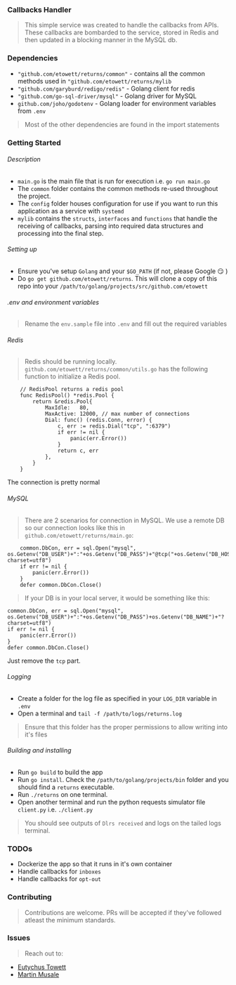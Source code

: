### Callbacks Handler
> This simple service was created to handle the callbacks from APIs. These callbacks are bombarded to the service, stored in Redis and then updated in a blocking manner in the MySQL db.

### Dependencies
* `"github.com/etowett/returns/common"` -  contains all the common methods used in `"github.com/etowett/returns/mylib`
* `"github.com/garyburd/redigo/redis"` -  Golang client for redis
* `"github.com/go-sql-driver/mysql"` - Golang driver for MySQL
* `github.com/joho/godotenv` - Golang loader for environment variables from `.env`
> Most of the other dependencies are found in the import statements

### Getting Started
###### Description
* `main.go` is the main file that is run for execution i.e. `go run main.go`
* The `common` folder contains the common methods re-used throughout the project.
* The `config` folder houses configuration for use if you want to run this application as a service with `systemd`
* `mylib` contains the `structs`, `interfaces` and `functions` that handle the receiving of callbacks, parsing into required data structures and processing into the final step.

###### Setting up
* Ensure you've setup `Golang` and your `$GO_PATH` (if not, please Google :smirk: )
* Do `go get github.com/etowett/returns`. This will clone a copy of this repo into your `/path/to/golang/projects/src/github.com/etowett`
###### .env and environment variables
> Rename the `env.sample` file into `.env` and fill out the required variables

###### Redis
> Redis should be running locally.
`github.com/etowett/returns/common/utils.go` has the following function to initialize a Redis pool.
```
    // RedisPool returns a redis pool
    func RedisPool() *redis.Pool {
        return &redis.Pool{
            MaxIdle:   80,
            MaxActive: 12000, // max number of connections
            Dial: func() (redis.Conn, error) {
                c, err := redis.Dial("tcp", ":6379")
                if err != nil {
                    panic(err.Error())
                }
                return c, err
            },
        }
    }
```
The connection is pretty normal

###### MySQL
> There are 2 scenarios for connection in MySQL. We use a remote DB so our connection looks like this in `github.com/etowett/returns/main.go`:
```
    common.DbCon, err = sql.Open("mysql", os.Getenv("DB_USER")+":"+os.Getenv("DB_PASS")+"@tcp("+os.Getenv("DB_HOST")+":3306)/"+os.Getenv("DB_NAME")+"?charset=utf8")
	if err != nil {
		panic(err.Error())
	}
	defer common.DbCon.Close()
```

> If your DB is in your local server, it would be something like this:
```
common.DbCon, err = sql.Open("mysql", os.Getenv("DB_USER")+":"+os.Getenv("DB_PASS")+os.Getenv("DB_NAME")+"?charset=utf8")
if err != nil {
    panic(err.Error())
}
defer common.DbCon.Close()
```
Just remove the `tcp` part.

###### Logging
* Create a folder for the log file as specified in your `LOG_DIR` variable in `.env`
* Open a terminal and `tail -f /path/to/logs/returns.log`
> Ensure that this folder has the proper permissions to allow writing into it's files

###### Building and installing
* Run `go build` to build the app
* Run `go install`. Check the `/path/to/golang/projects/bin` folder and you should find a `returns` executable.
* Run `./returns` on one terminal.
* Open another terminal and run the python requests simulator file `client.py` i.e. `./client.py`
> You should see outputs of `Dlrs received` and logs on the tailed logs terminal.

### TODOs
* Dockerize the app so that it runs in it's own container
* Handle callbacks for `inboxes`
* Handle callbacks for `opt-out`

### Contributing
> Contributions are welcome. PRs will be accepted if they've followed atleast the minimum standards.

### Issues
> Reach out to:
* [Eutychus Towett](https://github.com/etowett)
* [Martin Musale](https://github.com/musale)

